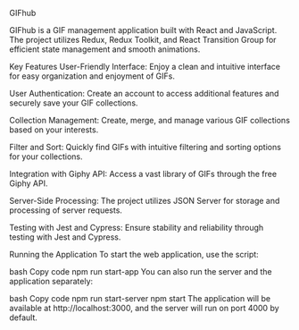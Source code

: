 GIFhub

GIFhub is a GIF management application built with React and JavaScript. The project utilizes Redux, Redux Toolkit, and React Transition Group for efficient state management and smooth animations.

Key Features
User-Friendly Interface: Enjoy a clean and intuitive interface for easy organization and enjoyment of GIFs.

User Authentication: Create an account to access additional features and securely save your GIF collections.

Collection Management: Create, merge, and manage various GIF collections based on your interests.

Filter and Sort: Quickly find GIFs with intuitive filtering and sorting options for your collections.

Integration with Giphy API: Access a vast library of GIFs through the free Giphy API.

Server-Side Processing: The project utilizes JSON Server for storage and processing of server requests.

Testing with Jest and Cypress: Ensure stability and reliability through testing with Jest and Cypress.

Running the Application
To start the web application, use the script:

bash
Copy code
npm run start-app
You can also run the server and the application separately:

bash
Copy code
npm run start-server
npm start
The application will be available at http://localhost:3000, and the server will run on port 4000 by default.
